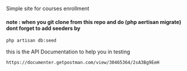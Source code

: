 Simple site for courses enrollment  

#### note : when you git clone from this repo and do (php aertisan migrate) dont forget to add seeders by 
```bash
php artisan db:seed
```
this is the API Documentation to help you in testing 
```bash
https://documenter.getpostman.com/view/30465364/2sA3Bg9EeH
```
